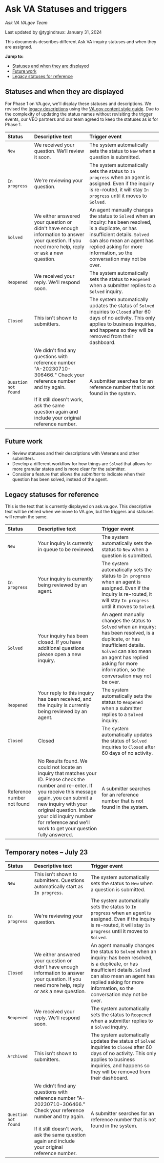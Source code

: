 # Ask VA Statuses and triggers

_Ask VA VA.gov Team_

Last updated by @tygindraux: January 31, 2024

This documents describes different Ask VA inquiry statuses and when they are assigned.

**Jump to:**
- [Statuses and when they are displayed](https://github.com/department-of-veterans-affairs/va.gov-team/blob/master/products/ask-va/design/Fields%2C%20options%20and%20labels/Statuses%20and%20triggers.md#statuses-and-when-they-are-displayed)
- [Future work](https://github.com/department-of-veterans-affairs/va.gov-team/blob/master/products/ask-va/design/Fields%2C%20options%20and%20labels/Statuses%20and%20triggers.md#future-work)
- [Legacy statuses for reference](https://github.com/department-of-veterans-affairs/va.gov-team/blob/master/products/ask-va/design/Fields%2C%20options%20and%20labels/Statuses%20and%20triggers.md#legacy-statuses-for-reference)

## Statuses and when they are displayed

For Phase 1 on VA.gov, we'll display these statuses and descriptions. We revised the [legacy descriptions](#legacy-statuses-for-reference) using the [VA.gov content style guide](https://design.va.gov/content-style-guide/plain-language/use-active-voice). Due to the complexity of updating the status names without revisiting the trigger events, our VEO partners and our team agreed to keep the statuses as is for Phase 1.

|Status|Descriptive text|Trigger event|
|:--|:--|:--|
|`New`|We received your question. We’ll review it soon.|The system automatically sets the status to `New` when a question is submitted.|
|`In progress`|We're reviewing your question.|The system automatically sets the status to `In progress` when an agent is assigned. Even if the inquiry is re-routed, it will stay `In progress` until it moves to `Solved`.|
|`Solved`|We either answered your question or didn't have enough information to answer your question. If you need more help, reply or ask a new question.|An agent manually changes the status to `Solved` when an inquiry: has been resolved, is a duplicate, or has insufficient details. `Solved` can also mean an agent has replied asking for more information, so the conversation may not be over.|
|`Reopened`|We received your reply. We'll respond soon.|The system automatically sets the status to `Reopened` when a submitter replies to a `Solved` inquiry.|
|`Closed`|This isn't shown to submitters.|The system automatically updates the status of `Solved` inquiries to `Closed` after 60 days of no activity. This only applies to business inquiries, and happens so they will be removed from their dashboard.|
|`Question not found`|We didn't find any questions with reference number "A-20230710-306466." Check your reference number and try again.<br><br>If it still doesn't work, ask the same question again and include your original reference number.|A submitter searches for an reference number that is not found in the system.|

## Future work

- Review statuses and their descriptions with Veterans and other submitters.
- Develop a different workflow for how things are `Solved` that allows for more granular states and is more clear for the submitter.
- Consider a feature that allows the _submitter_ to indicate when their question has been solved, instead of the agent.

## Legacy statuses for reference

This is the text that is currently displayed on ask.va.gov. This descriptive text will be retired when we move to VA.gov, but the triggers and statuses will remain the same.

|Status|Descriptive text|Trigger event|
|:--|:--|:--|
|`New`|Your inquiry is currently in queue to be reviewed.|The system automatically sets the status to `New` when a question is submitted.|
|`In progress`|Your inquiry is currently being reviewed by an agent.|The system automatically sets the status to `In progress` when an agent is assigned. Even if the inquiry is re-routed, it will stay `In progress` until it moves to `Solved`.|
|`Solved`|Your inquiry has been closed. If you have additional questions please open a new inquiry.|An agent manually changes the status to `Solved` when an inquiry: has been resolved, is a duplicate, or has insufficient details. `Solved` can also mean an agent has replied asking for more information, so the conversation may not be over.|
|`Reopened`|Your reply to this inquiry has been received, and the inquiry is currently being reviewed by an agent.|The system automatically sets the status to `Reopened` when a submitter replies to a `Solved` inquiry.|
|`Closed`|Closed|The system automatically updates the status of `Solved` inquiries to `Closed` after 60 days of no activity.|
|Reference number not found|No Results found. We could not locate an inquiry that matches your ID.  Please check the number and re-enter.  If you receive this message again, you can submit a new inquiry with your original question.  Include your old inquiry number for reference and we'll work to get your question fully answered.|A submitter searches for an reference number that is not found in the system.|


## Temporary notes – July 23

|Status|Descriptive text|Trigger event|
|:--|:--|:--|
|`New`|This isn't shown to submitters. Questions automatically start as `In progress`.|The system automatically sets the status to `New` when a question is submitted.|
|`In progress`|We're reviewing your question.|The system automatically sets the status to `In progress` when an agent is assigned. Even if the inquiry is re-routed, it will stay `In progress` until it moves to `Solved`.|
|`Closed`|We either answered your question or didn't have enough information to answer your question. If you need more help, reply or ask a new question.|An agent manually changes the status to `Solved` when an inquiry: has been resolved, is a duplicate, or has insufficient details. `Solved` can also mean an agent has replied asking for more information, so the conversation may not be over.|
|`Reopened`|We received your reply. We'll respond soon.|The system automatically sets the status to `Reopened` when a submitter replies to a `Solved` inquiry.|
|`Archived`|This isn't shown to submitters.|The system automatically updates the status of `Solved` inquiries to `Closed` after 60 days of no activity. This only applies to business inquiries, and happens so they will be removed from their dashboard.|
|`Question not found`|We didn't find any questions with reference number "A-20230710-306466." Check your reference number and try again.<br><br>If it still doesn't work, ask the same question again and include your original reference number.|A submitter searches for an reference number that is not found in the system.|
